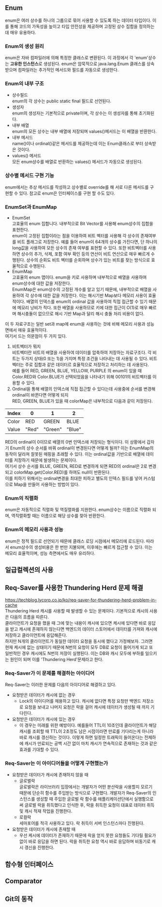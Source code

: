 ## Enum
enum은 여러 상수를 하나의 그룹으로 묶어 사용할 수 있도록 하는 데이터 타입이다. 이를 통해 코드의 가독성을 높이고 타입 안전성을 제공하며 고정된 상수 집합을 정의하는데 매우 유용하다.
### Enum의 생성 원리
enum은 자바 컴파일러에 의해 특정한 클래스로 변환된다. 이 과정에서 각 'enum'상수는 **고유한 인스턴스**로 생성된다. enum은 암묵적으로
java.lang.Enum 클래스를 상속받으며 컴파일러는 추가적인 메서드와 필드를 자동으로 생성한다.
### Enum의 내부 구조
- 상수필드<br>
enum의 각 상수는 public static final 필드로 선언된다.
- 생성자<br>
enum의 생성자는 기본적으로 private이며, 각 상수는 이 생성자를 통해 초기화된다.
- 내부 배열<br>
enum의 모든 상수는 내부 배열에 저장되며 values()메서드는 이 배열을 반환한다.
- 내부 메서드<br>
name()이나 ordinal()같은 메서드를 제공하는데 이는 Enum클래스로 부터 상속받은 것이다.
- values() 메서드<br>
모든 enum상수를 배열로 반환하는 values() 메서드가 자동으로 생성된다.
### 상수별 메서드 구현 기능
enum에서는 추상 메서드를 작성하고 상수별로 override를 해 서로 다른 메서드를 구현할 수 있다. 참고로 enum은 인터페이스를 구현 할 수도 있다.
### EnumSet과 EnumMap
- EnumSet<br>
고효율의 enum 집합니다. 내부적으로 Bit Vector를 사용해 enum상수의 집합을 표현한다.<br>
enum이 고정된 집합이라는 점을 이용하여 비트 벡터를 사용해 각 상수의 존재여부를 비트 플래그로 저장한다. 예를 들어
enum이 64개의 상수를 가진다면, 단 하나의 long값을 사용하여 모든 상수의 존재 여부를 표현할 수 있다. 또한 비트벡터를 사용하면
상수의 추가, 삭제, 포함 여부 확인 등의 연산이 비트 연산으로 매우 빠르게 수행된다. 상수의 순회도 비트 벡터를 순회하며 상수가 있는 비트를
찾는 방식으로 효율적으로 수행된다.
- EnumMap<br>
고효율의 enum 맵이다. enum을 키로 사용하며 내부적으로 배열을 사용하여 enum상수에 대한 값을 저장한다.<br>
EnumMap은 enum상수의 고정된 개수를 알고 있기 때문에, 내부적으로 배열을 사용하여 각 상수에 대한 값을 저장한다. 이는 해시기반 Map보다
메모리 사용이 효율적이다.
배열의 인덱스를 enum의 ordinal 값을 사용하여 직접 접근할 수 있기 때문에 메모리 낭비가 적다.
또한 배열을 사용하므로 키에 대한 접근이 O(1)로 매우 빠르며 해시충돌이 없으므로 해시 기반 Map과 달리 해시 충돌 처리 비용이 없다.

이 두 자료구조는 일반 set과 map에 enum을 사용하는 것에 비해 메모리 사용과 성능면에서 매유 효율적이다.<br>
여기서 드는 의문점이 두 가지 있다.
1. 비트벡터가 뭐지<br>
비트벡터란 비트의 배열을 사용하여 데이터를 압축하여 저장하는 자료구조다. 각 비트는 두가지 상태(0 또는 1)을 가지며 특정 조건을 나타내는 데 사용될 수 있다.
비트벡터는 주로 집합과 같은 데이터르 효율적으로 저장하고 처리하는 데 사용된다.<br>
예를 들어 RED, GREEN, BLUE, YELLOW, PURPLE 의 enum이 있을 때 Color.RED와 Color.BLUE가 선택되었음을 나타내기 위해
00101의 비트벡터를 이용할 수 있다.
2. Ordinal을 통해 배열의 인덱스에 직접 접근할 수 있다는데 사용중에 순서를 변경해 ordinal이 바뀐다면 어떻게 되지
<br> RED, GREEN, BLUE가 있을 때 colorMap은 내부적으로 다음과 같이 저장된다.

| Index | 0    | 1      | 2     |
|-------|------|--------|-------|
| Color | RED  | GREEN  | BLUE  |
| Value | "Red" | "Green" | "Blue" |
RED의 ordinal이 0이므로 배열의 0번 인덱스에 저장되는 형식이다. 이 상황에서 갑자기 Enum의 상수 순서를 바꿔 ordinal이 변경된다면 어떻게 될까?
이는 EnumMap의 동작이 달라져 잘못된 매핑을 초래할 수 있다. 이는 ordinal값을 기반으로 배열에 데이터를 저장하기 때문에 발생하는 문제이다.<br>
여기서 상수 순서를 BLUE, GREEN, RED로 변경하게 되면 RED의 ordinal은 2로 변경되고 colorMap.get(Color.RED)를 하여도 null이 반환된다.
<br>이를 피하기 위해서는 ordinal변경을 최대한 피하고 별도의 인덱스 필드를 넣어 커스텀으로 Map을 만들어 사용하는 방법이 있다.

### Enum의 직렬화
enum은 자동적으로 직렬화 및 역질렬화를 지원한다. enum상수는 이름으로 직렬화 되며, 역직렬화할 때는 이름으로 해당 상수를 찾아 반환한다.
### Enum의 메모리 사용과 성능
enum은 정적 필드로 선언되기 때문에 클래스 로딩 시점에서 메모리에 로드된다. 따라서 enum상수의 생성비용은 한 번만 지불되며, 
이후에는 빠르게 접근할 수 있다. 이는 메모리 효율적이며, 성능 측면에서도 매우 유리하다.
## 일급컬렉션의 사용
## Req-Saver를 사용한 Thundering Herd 문제 해결
https://techblog.lycorp.co.jp/ko/req-saver-for-thundering-herd-problem-in-cache </br>
Thundering Herd 캐시를 사용할 때 발생할 수 있는 문제이다.
기본적으로 캐시의 사용은 다음의 흐름을 따른다.<br>
클라이언트가 요청을 했을 때 그에 맞는 내용이 캐시에 있으면 케시에 있다면 바로 응답을 받고 캐시에 존재하지 않는다면 백엔드의 데이터 스토어에서 데이터를 가져와
캐시에 저장하고 클라이언트에 응답해준다.<br>
하지만 N개의 클라이언트가 동일한 데이터 요청을 동시에 했다고 가정해보자. 그러면 현재 케시에 없는 상태이기 때문에 N번의 요청이 모두 DB로 요청이 들어가게 되고 또 일반적인 
경우 캐시에도 N번의 저장이 실행된다. 이는 DB와 캐시 모두에 부하를 일으키는 원인이 되며 이를 'Thundering Herd'문제라고 한다.

### Req-Saver가 이 문제를 해결하는 아이디어
Req-Saver는 이러한 문제를 다음의 아이디어로 해결하고 있다.<br>
- 요청받은 데이터가 캐시에 없는 경우
  - Lock의 아이디어를 채용하고 있다. 캐시에 없다면 특정 요청만 백엔드 저장소로 요청을 보내고 나머지 요청은 락을 걸어 캐시에 데이터가 생성될 때 까지 기다린다.
- 요청받은 데이터가 캐시에 있는 경우
  - 이 경우는 미래를 위한 예방이다. 예를들어 TTL이 10초인데 클라이언트가 해당 캐시를 조회할 때 TTL이 2초정도 남은 시점이라면 만료를 기다리는게 아니라 바로 캐시를 갱신하는 것이다.
  이렇게 하면 일정한 트래픽이 들어온다는 전제하에 캐시가 만료되는 공백 시간 없이 마치 캐시가 연속적으로 존재하는 것과 같은 효과를 기대할 수 있다.

### Req-Saver는 이 아이디어들을 어떻게 구현했는가
- 요청받은 데이터가 캐시에 존재하지 않을 때
  - 글로벌락<br>
    글로벌락은 라이브러리 입장에서는 개발자가 어떤 분산락을 사용할지 모르기 때문에 단순히 함수를 주입받는 방식으로 구현했다.
    개발자가 Req-Saver의 인스턴스를 생성할 때 주입한 글로벌 락 함수를 애플리케이션단에서 실행함으로써 글로벌 락을 취득했다고 인식한 후,
    락을 취득한 요청이 대표로 데이터 취득 및 캐시 적재 작업을 진행한다.
  - 로컬락<br>
    세마포어를 적극 사용하고 있다. 락 취득이 서버 인스턴스마다 진행된다.
- 요청받은 데이터가 캐시에 존재할 때
  - 우선 케시에 데이터가 존재하기 때문에 락을 얻지 못한 요청들도 기다릴 필요가 없이 바로 응답을 하면 된다. 락을 취득한 요청
  역시 바로 응답하며 비동기로 캐시 갱신을 진행한다.
## 함수형 인터페이스 
## Comparator
## Git의 동작
